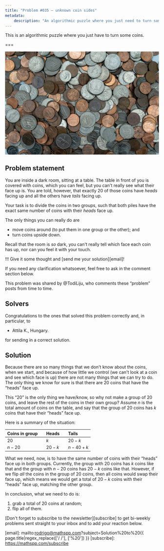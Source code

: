 ```yaml
---
title: "Problem #035 – unknown coin sides"
metadata:
    description: "An algorithmic puzzle where you just need to turn some coins."
---
```


This is an algorithmic puzzle where you just have to turn some coins.

===

![](thumbnail.png "Photo by Michael Longmire on Unsplash.")


## Problem statement

You are inside a dark room, sitting at a table.
The table in front of you is covered with coins, which you can feel,
but you can't really see what their face up is.
You are told, however, that exactly 20 of those coins have _heads_ facing up
and all the others have _tails_ facing up.

Your task is to divide the coins in two groups,
such that both piles have the exact same number of coins with their _heads_ face up.

The only things you can really do are

 - move coins around (to put them in one group or the other); and
 - turn coins upside down.

Recall that the room is _so_ dark, you can't really tell which face each coin has up,
nor can you feel it with your touch.

!!! Give it some thought and [send me your solution][email]!

If you need any clarification whatsoever, feel free to ask in the comment section below.

This problem was shared by @TodiLiju, who comments these “problem”
posts from time to time.


## Solvers

Congratulations to the ones that solved this problem correctly and, in particular, to

 - Attila K., Hungary.

for sending in a correct solution.


## Solution

Because there are so many things that we don't know about the
coins, when we start, and because of how little we control
(we can't look at a coin and see which face is up)
there are not many things that we can try to do.
The only thing we know for sure is that there are $20$
coins that have the “heads” face up.

This “$20$” is the only thing we have/know,
so why not make a group of $20$ coins,
and leave the rest of the coins in their own group?
Assume $n$ is the total amount of coins on the table,
and say that the group of $20$ coins has $k$ coins that
have their “heads” face up.

Here is a summary of the situation:

| Coins in group | | Heads | | Tails |
| :- | :- | :- | :- | :- |
| $20$ | | $k$ | | $20 - k$ |
| $n - 20$ | | $20 - k$ | | $n - 40 + k$ |

What we need, now, is to have the same number of coins with their
“heads” face up in both groups.
Currently, the group with $20$ coins has $k$ coins like that
and the group with $n - 20$ coins has $20 - k$ coins like that.
However, if we flip _all_ the coins in the group of $20$ coins,
then all coins would swap their face up,
which means we would get a total of $20 - k$ coins with their “heads”
face up, matching the other group.

In conclusion, what we need to do is:

 1. grab a total of $20$ coins at random;
 2. flip all of them.


[Don't forget to subscribe to the newsletter][subscribe] to get bi-weekly
problems sent straight to your inbox and to add your reaction below.

[email]: mailto:rodrigo@mathspp.com?subject=Solution%20to%20{{ page.title|regex_replace(['/ /'], ['%20']) }}
[subscribe]: https://mathspp.com/subscribe
